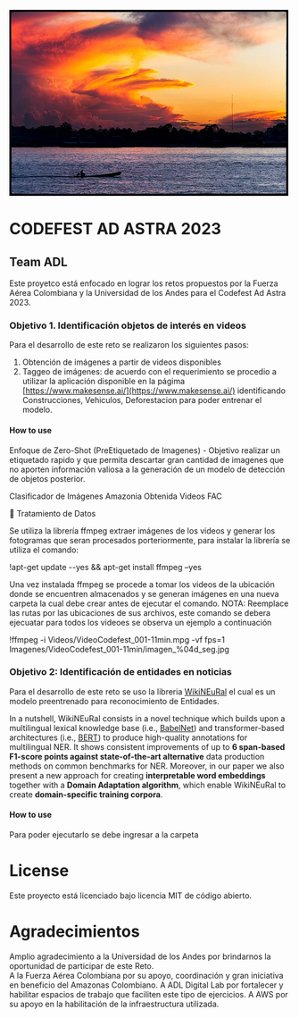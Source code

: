 
![logo](img/amazonas.jfif)

# CODEFEST AD ASTRA 2023
##  Team ADL

Este proyetco está enfocado en lograr los retos propuestos por la Fuerza Aérea Colombiana y la Universidad de los Andes para el Codefest Ad Astra 2023.

### Objetivo 1. Identificación objetos de interés en videos

Para el desarrollo de este reto se realizaron los siguientes pasos:

1. Obtención de imágenes a partir de videos disponibles
2. Taggeo de imágenes: de acuerdo con el requerimiento se procedio a utilizar la aplicación disponible en la págima [https://www.makesense.ai/](https://www.makesense.ai/) identificando Construcciones, Vehiculos, Deforestacion para poder entrenar el modelo.

#### How to use

Enfoque de Zero-Shot (PreEtiquetado de Imagenes) - Objetivo realizar un etiquetado rapido y que permita descartar gran cantidad de imagenes que no aporten información valiosa a la generación de un modelo de detección de objetos posterior.

Clasificador de Imágenes Amazonia Obtenida Videos FAC

🐯 Tratamiento de Datos

Se utiliza la librería ffmpeg extraer imágenes de los videos y generar los fotogramas que seran procesados porteriormente, para instalar la librería se utiliza el comando:

!apt-get update --yes && apt-get install ffmpeg –yes

Una vez instalada ffmpeg se procede a tomar los videos de la ubicación donde se encuentren almacenados y se generan imágenes en una nueva carpeta la cual debe crear antes de ejecutar el comando. NOTA: Reemplace las rutas por las ubicaciones de sus archivos, este comando se debera ejecuatar para todos los videoes se observa un ejemplo a continuación

!ffmpeg -i Videos/VideoCodefest_001-11min.mpg -vf fps=1 Imagenes/VideoCodefest_001-11min/imagen_%04d_seg.jpg




### Objetivo 2: Identificación de entidades en noticias

Para el desarrollo de este reto se uso la libreria [WikiNEuRal](https://github.com/Babelscape/wikineural) 
el cual es un modelo preentrenado para reconocimiento de Entidades.

In a nutshell, WikiNEuRal consists in a novel technique which builds upon a multilingual lexical knowledge base (i.e., [BabelNet](https://babelnet.org/)) and transformer-based architectures (i.e., [BERT](https://arxiv.org/abs/1810.04805)) to produce high-quality annotations for multilingual NER. It shows consistent improvements of up to **6 span-based F1-score points against state-of-the-art alternative** data production methods on common benchmarks for NER. Moreover, in our paper we also present a new approach for creating **interpretable word embeddings** together with a **Domain Adaptation algorithm**, which enable WikiNEuRal to create **domain-specific training corpora**.

#### How to use
Para poder ejecutarlo se debe ingresar a la carpeta 


# License 

Este proyecto está licenciado bajo licencia MIT de código abierto.

# Agradecimientos

Amplio agradecimiento a la Universidad de los Andes por brindarnos la oportunidad de participar de este Reto.  
A la Fuerza Aérea Colombiana por su apoyo, coordinación y gran iniciativa en beneficio del Amazonas Colombiano. 
A ADL Digital Lab por fortalecer y habilitar espacios de trabajo que faciliten este tipo de ejercicios.
A AWS por su apoyo en la habilitación de la infraestructura utilizada. 
